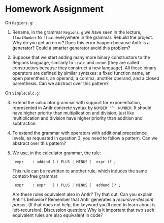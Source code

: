 Homework Assignment
===================

On `Regions.g`:

1. Rename, in the grammar `Regions.g` we have seen in the lecture, `floatNumber`
  to `float` everywhere in the grammar. Rebuild the project. Why do you get an
  error? Does this error happen because Antlr is a generator? Could a smarter
  generator avoid this problem?

2. Suppose that we start adding many more binary constructors to the Regions language, similarly to `scale` and `union` (they are called constructors because they construct a new language).
  All those binary operators are defined by similar syntaxes: a fixed function name, an open parenthesis, an operand, a comma, another operand, and a closed parenthesis.
  Can we abstract over this pattern?

On `SimpleCalc.g`:

3. Extend the calculator grammar with support for exponentiation, represented in Antlr concrete syntax by `NUMBER '^' NUMBER`. It should
  have higher priority than multiplication and division, just like multiplication and division have higher priority than addition and subtraction.

4. To extend the grammar with operators with additional precedence levels, as
   requested in question 3, you need to follow a pattern.
   Can we abstract over this pattern?

5. We use, in the calculator grammar, the rule:

        expr    : addend ( ( PLUS | MINUS )  expr )? ;

   This rule can be rewritten to another rule, which induces the same context-free grammar:

        expr    : expr   ( ( PLUS | MINUS )  addend )? ;

   Are these rules equivalent also in Antlr? Try that out.
   Can you explain Antlr's behavior?
   Remember that Antlr generates a *recursive-descent parser*. (If that does not help, the keyword you'll need to learn about is left-recursion).
   Discussion question: Why is it important that two such equivalent rules are also equivalent in code?
